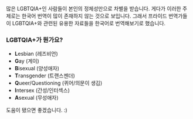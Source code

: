 많은 LGBTQIA+인 사람들이 본인의 정체성만으로 차별을 받습니다. 게다가 이러한 주제로는 한국어 번역이 많이 존재하지 않는 것으로 보입니다. 그래서 프라이드 번역가들이 LGBTQIA+와 관련된 유용한 자료들을 한국어로 번역해보기로 했습니다.

### LGBTQIA+가 뭔가요?
- **L**esbian (레즈비언)
- **G**ay (게이)
- **B**isexual (양성애자)
- **T**ransgender (트랜스젠더)
- **Q**ueer/Questioning (퀴어/의문이 생김)
- **I**ntersex (간성/인터섹스)
- **A**sexual (무성애자)

도움이 됐으면 좋겠습니다. :)

